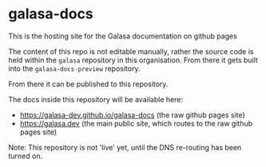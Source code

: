 # galasa-docs

This is the hosting site for the Galasa documentation on github pages

The content of this repo is not editable manually, rather the source code is held within the `galasa` repository in this organisation.
From there it gets built into the `galasa-docs-preview` repository.

From there it can be published to this repository.

The docs inside this repository will be available here: 
- https://galasa-dev.github.io/galasa-docs (the raw github pages site)
- https://galasa.dev (the main public site, which routes to the raw github pages site)

Note: This repository is not 'live' yet, until the DNS re-routing has been turned on.
